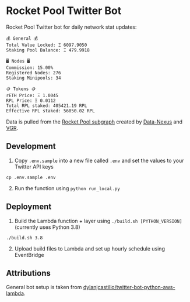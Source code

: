 # Rocket Pool Twitter Bot

Rocket Pool Twitter bot for daily network stat updates:

```
💰 General 💰
Total Value Locked: Ξ 6097.9050
Staking Pool Balance: Ξ 479.9918

🖥️ Nodes 🖥️
Commission: 15.00%
Registered Nodes: 276
Staking Minipools: 34

🪙 Tokens 🪙
rETH Price: Ξ 1.0045
RPL Price: Ξ 0.0112
Total RPL staked: 405421.19 RPL
Effective RPL staked: 56050.02 RPL
```

Data is pulled from the [Rocket Pool subgraph](https://github.com/Data-Nexus/rocket-pool-mainnet) created by [Data-Nexus](https://github.com/Data-Nexus) and [VGR](https://github.com/VGR-GIT).

## Development

1. Copy `.env.sample` into a new file called `.env` and set the values to your Twitter API keys
```
cp .env.sample .env
```

2. Run the function using `python run_local.py`

## Deployment

1. Build the Lambda function + layer using `./build.sh [PYTHON_VERSION]` (currently uses Python 3.8)
```
./build.sh 3.8
```

2. Upload build files to Lambda and set up hourly schedule using EventBridge

## Attributions

General bot setup is taken from [dylanjcastillo/twitter-bot-python-aws-lambda](https://github.com/dylanjcastillo/twitter-bot-python-aws-lambda).